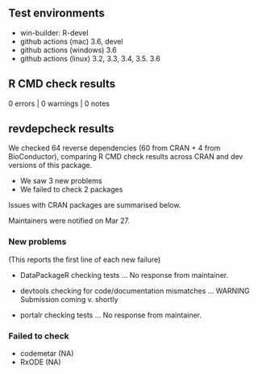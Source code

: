 ## Test environments

* win-builder: R-devel
* github actions (mac)     3.6, devel
* github actions (windows) 3.6
* github actions (linux)   3.2, 3.3, 3.4, 3.5. 3.6

## R CMD check results

0 errors | 0 warnings | 0 notes

## revdepcheck results

We checked 64 reverse dependencies (60 from CRAN + 4 from BioConductor), comparing R CMD check results across CRAN and dev versions of this package.

 * We saw 3 new problems
 * We failed to check 2 packages

Issues with CRAN packages are summarised below.

Maintainers were notified on Mar 27.

### New problems
(This reports the first line of each new failure)

* DataPackageR
  checking tests ...
  No response from maintainer.

* devtools
  checking for code/documentation mismatches ... WARNING
  Submission coming v. shortly

* portalr
  checking tests ...
  No response from maintainer.

### Failed to check

* codemetar (NA)
* RxODE     (NA)
